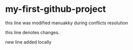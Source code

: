 # my-first-github-project
this line was modified manuakky during conflicts resolution


this line denotes changes.

new line added locally
